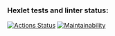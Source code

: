 ### Hexlet tests and linter status:
[![Actions Status](https://github.com/Matheria/frontend-project-lvl2/workflows/hexlet-check/badge.svg)](https://github.com/Matheria/frontend-project-lvl2/actions)
[![Maintainability](https://api.codeclimate.com/v1/badges/1859f55d8f77bb82f755/maintainability)](https://codeclimate.com/github/Matheria/frontend-project-lvl2/maintainability)